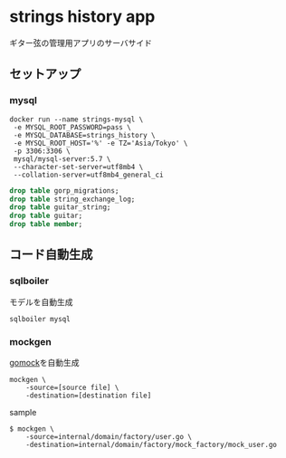 # strings history app
ギター弦の管理用アプリのサーバサイド

## セットアップ
### mysql
```
docker run --name strings-mysql \
 -e MYSQL_ROOT_PASSWORD=pass \
 -e MYSQL_DATABASE=strings_history \
 -e MYSQL_ROOT_HOST='%' -e TZ='Asia/Tokyo' \
 -p 3306:3306 \
 mysql/mysql-server:5.7 \
 --character-set-server=utf8mb4 \ 
 --collation-server=utf8mb4_general_ci
```

```sql 
drop table gorp_migrations;
drop table string_exchange_log;
drop table guitar_string;
drop table guitar;
drop table member;
```


## コード自動生成
### sqlboiler
モデルを自動生成
```
sqlboiler mysql
```

### mockgen
[gomock](https://github.com/golang/mock)を自動生成

```
mockgen \
    -source=[source file] \
    -destination=[destination file]
```

sample
```
$ mockgen \
    -source=internal/domain/factory/user.go \
    -destination=internal/domain/factory/mock_factory/mock_user.go
```